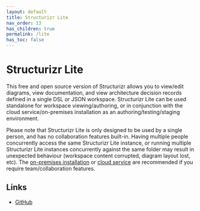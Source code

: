 ```yaml
---
layout: default
title: Structurizr Lite
nav_order: 13
has_children: true
permalink: /lite
has_toc: false
---
```


# Structurizr Lite

This free and open source version of Structurizr allows you to view/edit diagrams, view documentation, and view architecture decision records defined in a single DSL or JSON workspace.
Structurizr Lite can be used standalone for workspace viewing/authoring, or in conjunction with the cloud service/on-premises installation as an authoring/testing/staging environment.

Please note that Structurizr Lite is only designed to be used by a single person, and has no collaboration features built-in.
Having multiple people concurrently access the same Structurizr Lite instance, or running multiple Structurizr Lite instances concurrently against the same folder may result in unexpected behaviour (workspace content corrupted, diagram layout lost, etc).
The [on-premises installation](/onpremises) or [cloud service](/cloud)
are recommended if you require team/collaboration features.

## Links

- [GitHub](https://github.com/structurizr/lite)
